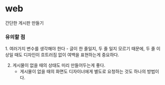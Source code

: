 # web
간단한 게시판 만들기

<h3>유의할 점</h3>
1. 여러가지 변수를 생각해야 한다
    - 글이 한 줄일지, 두 줄 일지 모르기 때문에, 두 줄 이상일 때도 디자인이 흐트러짐 없이 여백을 표현하는게 중요하다.

2. 게시물이 없을 때의 상태도 미리 만들어두는게 좋다.
    - 게시물이 없을 때의 화면도 디자이너에게 별도로 요청하는 것도 하나의 방법이다.
